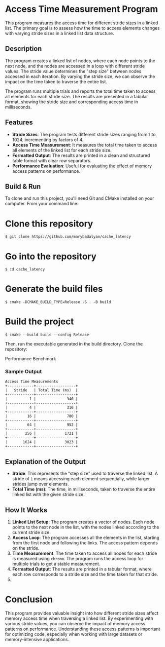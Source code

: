 # Access Time Measurement Program

This program measures the access time for different stride sizes in a linked list. The primary goal is to assess how the time to access elements changes with varying stride sizes in a linked list data structure.

## Description

The program creates a linked list of nodes, where each node points to the next node, and the nodes are accessed in a loop with different stride values. The stride value determines the "step size" between nodes accessed in each iteration. By varying the stride size, we can observe the impact on the time taken to traverse the entire list.

The program runs multiple trials and reports the total time taken to access all elements for each stride size. The results are presented in a tabular format, showing the stride size and corresponding access time in milliseconds.

## Features

- **Stride Sizes**: The program tests different stride sizes ranging from 1 to 1024, incrementing by factors of 4.
- **Access Time Measurement**: It measures the total time taken to access all elements of the linked list for each stride size.
- **Formatted Output**: The results are printed in a clean and structured table format with clear row separators.
- **Performance Evaluation**: Useful for evaluating the effect of memory access patterns on performance.

## Build & Run
To clone and run this project, you'll need Git and CMake installed on your computer. From your command line:

# Clone this repository
```$ git clone https://github.com/marybadalyan/cache_latency```

# Go into the repository
```$ cd cache_latency```

# Generate the build files
```$ cmake -DCMAKE_BUILD_TYPE=Release -S . -B build```

# Build the project
```$ cmake --build build --config Release```

Then, run the executable generated in the build directory. Clone the repository:

Performance Benchmark
### Sample Output

```
Access Time Measurements
+------------+------------------+
|   Stride   | Total Time (ms)  |
+------------+------------------+
|          1 |              340 |
+------------+------------------+
|          4 |              316 |
+------------+------------------+
|         16 |              780 |
+------------+------------------+
|         64 |              952 |
+------------+------------------+
|        256 |             1721 |
+------------+------------------+
|       1024 |             3023 |
+------------+------------------+
```

## Explanation of the Output

- **Stride**: This represents the "step size" used to traverse the linked list. A stride of `1` means accessing each element sequentially, while larger strides jump over elements.
- **Total Time (ms)**: The time, in milliseconds, taken to traverse the entire linked list with the given stride size.

## How It Works

1. **Linked List Setup**: The program creates a vector of nodes. Each node points to the next node in the list, with the nodes linked according to the current stride size.
2. **Access Loop**: The program accesses all the elements in the list, starting from the first node and following the links. The access pattern depends on the stride.
3. **Time Measurement**: The time taken to access all nodes for each stride is measured using `chrono`. The program runs the access loop for multiple trials to get a stable measurement.
4. **Formatted Output**: The results are printed in a tabular format, where each row corresponds to a stride size and the time taken for that stride.
5. 
# Conclusion
This program provides valuable insight into how different stride sizes affect memory access time when traversing a linked list. By experimenting with various stride values, you can observe the impact of memory access patterns on performance. Understanding these access patterns is important for optimizing code, especially when working with large datasets or memory-intensive applications.
